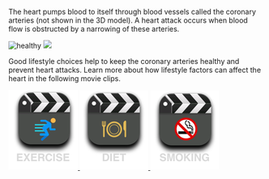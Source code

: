 The heart pumps blood to itself through blood vessels called the coronary arteries (not shown in the 3D model). A heart attack occurs when blood flow is obstructed by a narrowing of these arteries.

![healthy](/img/coronary-heart_1.png) <a href="#video-div" data-play="video">
<img id="blocked" src="/img/blockage_1.png" class="video-icon-tall"/>
</a>

Good lifestyle choices help to keep the coronary arteries healthy and prevent heart attacks. Learn more about how lifestyle factors can affect the heart in the following movie clips.

<div class="topic-img">
<a href="#video-div" data-play="video">
  <img id="exercise" src="img/exercise.png" class="video-icon"/>
</a>
<a href="#video-div" data-play="video">
  <img id="diet" src="img/diet.png" class="video-icon"/>
</a>
<a href="#video-div" data-play="video">
  <img id="smoking" src="img/smoking.png" class="video-icon"/>
</a>
</div>
